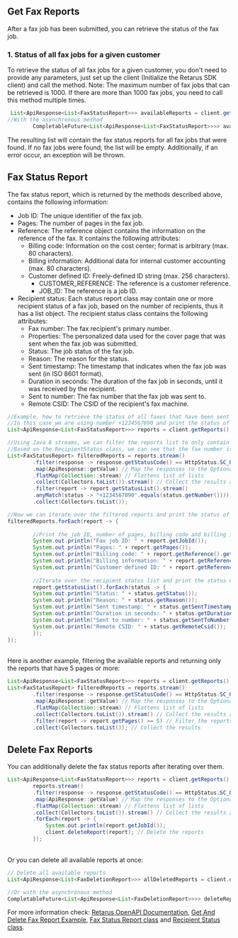## Get Fax Reports
After a fax job has been submitted, you can retrieve the status of the fax job.

### 1. Status of all fax jobs for a given customer
To retrieve the status of all fax jobs for a given customer, you don't need to provide any parameters, just set up the client (Initialize the Retarus SDK client) and call the method.
Note: The maximum number of fax jobs that can be retrieved is 1000. If there are more than 1000 fax jobs, you need to call this method multiple times.
```Java
 List<ApiResponse<List<FaxStatusReport>>> availableReports = client.getReports();
//With the asynchronous method
        CompletableFuture<List<ApiResponse<List<FaxStatusReport>>>> availableReportsAsync = client.getReportsAsync();
```
The resulting list will contain the fax status reports for all fax jobs that were found. If no fax jobs were found, the list will be empty. Additionally, if an error occur, an exception will be thrown.

## Fax Status Report
The fax status report, which is returned by the methods described above, contains the following information:
- Job ID: The unique identifier of the fax job.
- Pages: The number of pages in the fax job.
- Reference: The reference object contains the information on the reference of the fax. It contains the following attributes:
  - Billing code: Information on the cost center; format is arbitrary (max. 80 characters).
  - Billing information: Additional data for internal customer accounting (max. 80 characters).
  - Customer defined ID: Freely-defined ID string (max. 256 characters).
      - CUSTOMER_REFERENCE: The reference is a customer reference.
      - JOB_ID: The reference is a job ID.
- Recipient status: Each status report class may contain one or more recipient status of a fax job, based on the number of recipients, thus it has a list object. The recipient status class contains the following attributes:
  - Fax number: The fax recipient's primary number.
  - Properties: The personalized data used for the cover page that was sent when the fax job was submitted.
  - Status: The job status of the fax job.
  - Reason: The reason for the status.
  - Sent timestamp: The timestamp that indicates when the fax job was sent (in ISO 8601 format).
  - Duration in seconds: The duration of the fax job in seconds, until it was received by the recipient.
  - Sent to number: The fax number that the fax job was sent to.
  - Remote CSID: The CSID of the recipient's fax machine.
```Java
//Example, how to retrieve the status of all faxes that have been sent to a given fax number
//In this case we are using number +1234567890 and print the status of each fax job
List<ApiResponse<List<FaxStatusReport>>> reports = client.getReports();

//Using Java 8 streams, we can filter the reports list to only contain the reports that have been sent to the desired fax number
//Based on the RecipientStatus class, we can see that the fax number is stored in the number attribute
List<FaxStatusReport> filteredReports = reports.stream()
        .filter(response -> response.getStatusCode() == HttpStatus.SC_OK) // Filter the responses for the API calls that were successful
        .map(ApiResponse::getValue) // Map the responses to the Optional<FaxStatusReport> objects
        .flatMap(Collection::stream) // Flattens list of lists
        .collect(Collectors.toList()).stream() // Collect the results and stream them
        .filter(report -> report.getStatusList().stream()
        .anyMatch(status -> "+1234567890".equals(status.getNumber())))
        .collect(Collectors.toList());

//Now we can iterate over the filtered reports and print the status of each fax job
filteredReports.forEach(report -> {
    
        //Print the job ID, number of pages, billing code and billing information
        System.out.println("Fax job ID: " + report.getJobId());
        System.out.println("Pages: " + report.getPages());
        System.out.println("Billing code: " + report.getReference().getBillingCode());
        System.out.println("Billing information: " + report.getReference().getBillingInformation());
        System.out.println("Customer defined ID: " + report.getReference().getCustomerDefinedId());
        
        //Iterate over the recipient status list and print the status of each fax job
        report.getStatusList().forEach(status -> {
        System.out.println("Status: " + status.getStatus());
        System.out.println("Reason: " + status.getReason());
        System.out.println("Sent timestamp: " + status.getSentTimestamp());
        System.out.println("Duration in seconds: " + status.getDurationInSeconds());
        System.out.println("Sent to number: " + status.getSentToNumber());
        System.out.println("Remote CSID: " + status.getRemoteCsid());
        });
});
```
<br>Here is another example, filtering the available reports and returning only the reports that have 5 pages or more:
```Java
List<ApiResponse<List<FaxStatusReport>>> reports = client.getReports();
List<FaxStatusReport> filteredReports = reports.stream()
        .filter(response -> response.getStatusCode() == HttpStatus.SC_OK) // Filter the responses for the API calls that were successful
        .map(ApiResponse::getValue) // Map the responses to the Optional<FaxStatusReport> objects
        .flatMap(Collection::stream) // Flattens list of lists
        .collect(Collectors.toList()).stream() // Collect the results and stream them
        .filter(report -> report.getPages() >= 5) // Filter the reports for the ones that have more than 5 pages
        .collect(Collectors.toList()); // Collect the results
```
## Delete Fax Reports

You can additionally delete the fax status reports after iterating over them.
```Java
List<ApiResponse<List<FaxStatusReport>>> reports = client.getReports();
        reports.stream()
        .filter(response -> response.getStatusCode() == HttpStatus.SC_OK) // Filter the responses for the API calls that were successful
        .map(ApiResponse::getValue) // Map the responses to the Optional<FaxStatusReport> objects
        .flatMap(Collection::stream) // Flattens list of lists
        .collect(Collectors.toList()).stream() // Collect the results and stream them
        .forEach(report -> {
            System.out.println(report.getJobId());
            client.deleteReport(report); // Delete the reports
        });
```

<br> Or you can delete all available reports at once:

```Java
// Delete all available reports
List<ApiResponse<List<FaxDeletionReport>>> allDeletedReports = client.deleteReports();

//Or with the asynchronous method
CompletableFuture<List<ApiResponse<List<FaxDeletionReport>>>> deleteReportsAsync = client.deleteReportsAsync(); // Delete all available reports asynchronously
```
For more information check: [Retarus OpenAPI Documentation](https://developers.retarus.com/docs/fax/api/sending-fax/#send-a-fax), [Get And Delete Fax Report Example](https://github.com/retarus/retarus-java-fax/blob/main/examples/GetFaxReportAndDeleteExample.java), [Fax Status Report class](https://github.com/retarus/retarus-java-fax/blob/main/src/main/java/de/retarus/fax/base/responses/FaxStatusReport.java) and [Recipient Status class](https://github.com/retarus/retarus-java-fax/blob/main/src/main/java/de/retarus/fax/base/sendfax/FaxRecipient.java).



